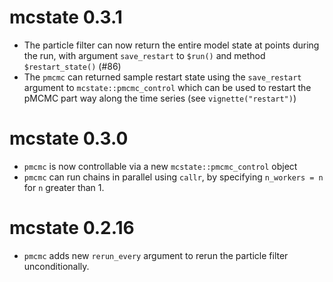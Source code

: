 # mcstate 0.3.1

* The particle filter can now return the entire model state at points during the run, with argument `save_restart` to `$run()` and method `$restart_state()` (#86)
* The `pmcmc` can returned sample restart state using the `save_restart` argument to `mcstate::pmcmc_control` which can be used to restart the pMCMC part way along the time series (see `vignette("restart")`)

# mcstate 0.3.0

* `pmcmc` is now controllable via a new `mcstate::pmcmc_control` object
* `pmcmc` can run chains in parallel using `callr`, by specifying `n_workers = n` for `n` greater than 1.

# mcstate 0.2.16

* `pmcmc` adds new `rerun_every` argument to rerun the particle filter unconditionally.
